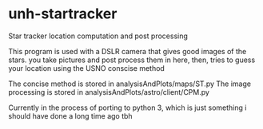# unh-startracker
Star tracker location computation and post processing

This program is used with a DSLR camera that gives good images of the stars.
you take pictures and post process them in here, then, tries to guess your location using the USNO conscise method

The concise method is stored in analysisAndPlots/maps/ST.py
The image processing is stored in analysisAndPlots/astro/client/CPM.py

Currently in the process of porting to python 3, which is just something i
should have done a long time ago tbh
